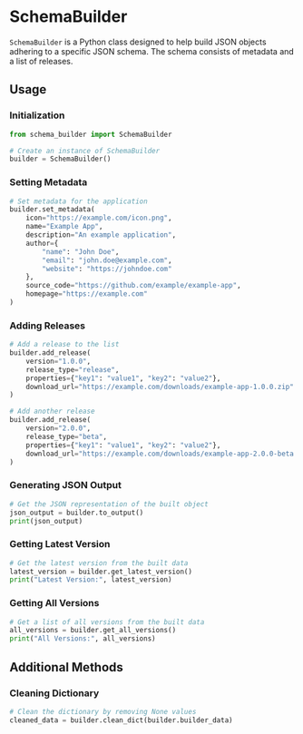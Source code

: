 # SchemaBuilder

`SchemaBuilder` is a Python class designed to help build JSON objects adhering to a specific JSON schema. The schema consists of metadata and a list of releases.

## Usage

### Initialization

```python
from schema_builder import SchemaBuilder

# Create an instance of SchemaBuilder
builder = SchemaBuilder()
```

### Setting Metadata

```python
# Set metadata for the application
builder.set_metadata(
    icon="https://example.com/icon.png",
    name="Example App",
    description="An example application",
    author={
        "name": "John Doe",
        "email": "john.doe@example.com",
        "website": "https://johndoe.com"
    },
    source_code="https://github.com/example/example-app",
    homepage="https://example.com"
)
```

### Adding Releases

```python
# Add a release to the list
builder.add_release(
    version="1.0.0",
    release_type="release",
    properties={"key1": "value1", "key2": "value2"},
    download_url="https://example.com/downloads/example-app-1.0.0.zip"
)

# Add another release
builder.add_release(
    version="2.0.0",
    release_type="beta",
    properties={"key1": "value1", "key2": "value2"},
    download_url="https://example.com/downloads/example-app-2.0.0-beta.zip"
)
```

### Generating JSON Output

```python
# Get the JSON representation of the built object
json_output = builder.to_output()
print(json_output)
```

### Getting Latest Version

```python
# Get the latest version from the built data
latest_version = builder.get_latest_version()
print("Latest Version:", latest_version)
```

### Getting All Versions

```python
# Get a list of all versions from the built data
all_versions = builder.get_all_versions()
print("All Versions:", all_versions)
```

## Additional Methods

### Cleaning Dictionary

```python
# Clean the dictionary by removing None values
cleaned_data = builder.clean_dict(builder.builder_data)
```
